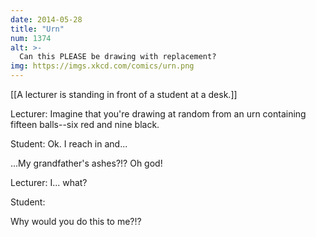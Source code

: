 ```yaml
---
date: 2014-05-28
title: "Urn"
num: 1374
alt: >-
  Can this PLEASE be drawing with replacement?
img: https://imgs.xkcd.com/comics/urn.png
---
```

[[A lecturer is standing in front of a student at a desk.]]

Lecturer: Imagine that you're drawing at random from an urn containing fifteen balls--six red and nine black.

Student: Ok.  I reach in and... 

...My grandfather's ashes?!? Oh god!

Lecturer: I... what?

Student: 

Why would you do this to me?!?


